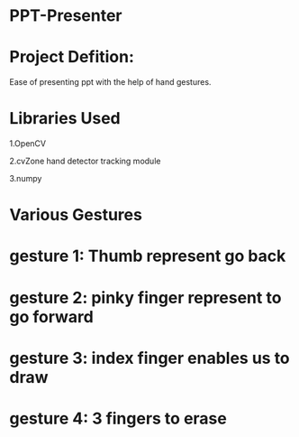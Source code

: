 # PPT-Presenter
# Project Defition:
Ease of presenting ppt with the help of hand gestures.
# Libraries Used
1.OpenCV

2.cvZone hand detector tracking module

3.numpy
# Various Gestures
# gesture 1: Thumb represent go back

# gesture 2: pinky finger represent to go forward

# gesture 3: index finger enables us to draw

# gesture 4: 3 fingers to erase
